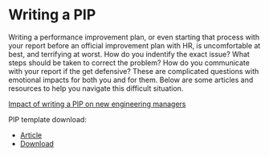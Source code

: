 # Writing a PIP

Writing a performance improvement plan, or even starting that process with your report before an official improvement plan with HR, is uncomfortable at best, and terrifying at worst. How do you indentify the exact issue? What steps should be taken to correct the problem? How do you communicate with your report if the get defensive? These are complicated questions with emotional impacts for both you and for them. Below are some articles and resources to help you navigate this difficult situation.

[Impact of writing a PIP on new engineering managers](https://becomingaleader.substack.com/p/the-impact-of-pips-on-new-engineering-managers)

PIP template download:

- [Article](https://www.aihr.com/blog/performance-improvement-plan-template/)
- [Download](https://www.aihr.com/wp-content/uploads/Performance-Improvement-Plan-Template-Updated.docx?il_id=in-article&il_name=pip-template-word&il_position=none)
